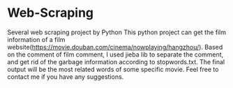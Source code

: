 # Web-Scraping
Several web scraping project by Python 
This python project can get the film information of a film website(https://movie.douban.com/cinema/nowplaying/hangzhou/). Based on the comment of film comment, I used jieba lib to separate the comment, and get rid of the garbage information according to stopwords.txt. 
The final output will be the most related words of some specific movie.
Feel free to contact me if you have any suggestions.
